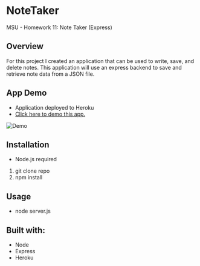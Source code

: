 # NoteTaker
MSU - Homework 11: Note Taker (Express)

## Overview
For this project I created an application that can be used to write, save, and delete notes. This application will use an express backend to save and retrieve note data from a JSON file.

## App Demo
* Application deployed to Heroku
* [Click here to demo this app.](https://blooming-mesa-02809.herokuapp.com/)

![Demo](assets/images/demo1.png)

## Installation
* Node.js required
1. git clone repo
2. npm install

## Usage
* node server.js

## Built with:
* Node
* Express
* Heroku